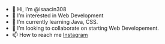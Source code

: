 - 👋 Hi, I’m @isaacin308
- 👀 I’m interested in Web Development
- 🌱 I’m currently learning Java, CSS.
- 💞️ I’m looking to collaborate on starting Web Developement.
- 📫 How to reach me [Instagram](https://www.instagram.com/isaacin308/)

<!---
isaacin308/isaacin308 is a ✨ special ✨ repository because its `README.md` (this file) appears on your GitHub profile.
You can click the Preview link to take a look at your changes.
--->
